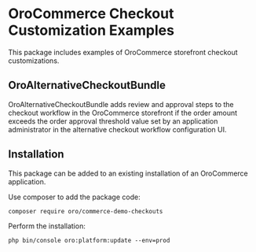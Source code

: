 OroCommerce Checkout Customization Examples
===========================================

This package includes examples of OroCommerce storefront checkout customizations.

OroAlternativeCheckoutBundle
----------------------------

OroAlternativeCheckoutBundle adds review and approval steps to the checkout workflow in the OroCommerce storefront if the order amount exceeds the order approval threshold value set by an application administrator in the alternative checkout workflow configuration UI.

Installation
------------

This package can be added to an existing installation of an OroCommerce application.

Use composer to add the package code:

```
composer require oro/commerce-demo-checkouts
```

Perform the installation:

```
php bin/console oro:platform:update --env=prod
```
